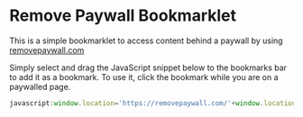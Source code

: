 # Remove Paywall Bookmarklet

This is a simple bookmarklet to access content behind a paywall by using [removepaywall.com](https://removepaywall.com/)

Simply select and drag the JavaScript snippet below to the bookmarks bar to add it as a bookmark. To use it, click the bookmark while you are on a paywalled page.

```js
javascript:window.location='https://removepaywall.com/'+window.location
```
